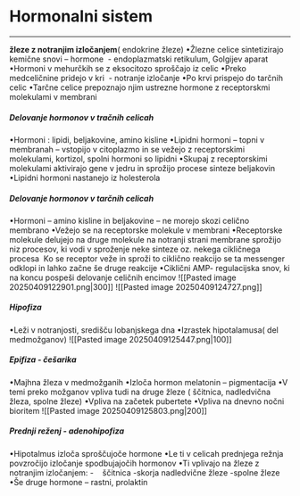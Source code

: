 # Hormonalni sistem
--- 
**žleze z notranjim izločanjem**( endokrine žleze)
•Žlezne celice sintetizirajo kemične snovi – hormone  - endoplazmatski retikulum, Golgijev aparat
•Hormoni v mehurčkih se z eksocitozo sproščajo iz celic
•Preko medceličnine pridejo v kri  - notranje izločanje
•Po krvi prispejo do tarčnih celic
•Tarčne celice prepoznajo njim ustrezne hormone z receptorskmi molekulami v membrani

##### Delovanje hormonov v tračnih celicah
•Hormoni : lipidi, beljakovine, amino kisline
•Lipidni hormoni – topni v membranah – vstopijo v citoplazmo in se vežejo z receptorskimi molekulami, kortizol, spolni hormoni so lipidni
•Skupaj z receptorskimi molekulami aktivirajo gene v jedru in sprožijo procese sinteze beljakovin
•Lipidni hormoni nastanejo iz holesterola

##### Delovanje hormonov v tarčnih celicah
•Hormoni – amino kisline in beljakovine – ne morejo skozi celično membrano
•Vežejo se na receptorske molekule v membrani
•Receptorske molekule delujejo na druge molekule na notranji strani membrane sprožijo niz procesov, ki vodi v sproženje neke sinteze oz. nekega cikličnega procesa 
Ko se receptor veže in sproži to ciklično reakcijo se ta messenger odklopi in lahko začne še druge reakcije
•Ciklični AMP- regulacijska snov, ki na koncu pospeši delovanje celičnih encimov
![[Pasted image 20250409122901.png|300]]
![[Pasted image 20250409124727.png]]
##### Hipofiza
•Leži v notranjosti, središču lobanjskega dna
•Izrastek hipotalamusa( del medmožganov)
![[Pasted image 20250409125447.png|100]]

##### Epifiza - češarika
•Majhna žleza v medmožganih
•Izloča hormon melatonin – pigmentacija
•V temi preko možganov vpliva tudi na druge žleze ( ščitnica, nadledvična žleza, spolne žleze)
•Vpliva na začetek pubertete
•Vpliva na dnevno nočni bioritem
![[Pasted image 20250409125803.png|200]]

##### Prednji reženj - adenohipofiza
•Hipotalmus izloča sproščujoče hormone
•Le ti v celicah prednjega režnja povzročijo izločanje spodbujajočih hormonov
•Ti vplivajo na žleze z notranjim izločanjem:
-    ščitnica
-skorja nadledvične žleze
-spolne žleze
•Še druge hormone – rastni, prolaktin